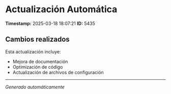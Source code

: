 # Actualización Automática

**Timestamp:** 2025-03-18 18:07:21
**ID:** 5435

## Cambios realizados

Esta actualización incluye:
- Mejora de documentación
- Optimización de código
- Actualización de archivos de configuración

---
*Generado automáticamente*

